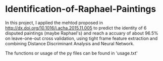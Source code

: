 # Identification-of-Raphael-Paintings
In this project, I applied the mehtod proposed in http://dx.doi.org/10.1016/j.acha.2015.11.005 to predict the identity of 6 disputed paintings (maybe Raphael's) and reach a accuary of about 96.5% on leave-one-out cross validation, using tight frame feature extraction and combining Distance Discriminant Analysis and Neural Network.

The functions or usage of the py files can be found in 'usage.txt'
